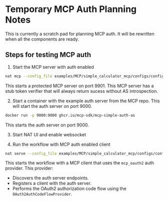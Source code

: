 <!--
SPDX-FileCopyrightText: Copyright (c) 2025, NVIDIA CORPORATION & AFFILIATES. All rights reserved.
SPDX-License-Identifier: Apache-2.0

Licensed under the Apache License, Version 2.0 (the "License");
you may not use this file except in compliance with the License.
You may obtain a copy of the License at

http://www.apache.org/licenses/LICENSE-2.0

Unless required by applicable law or agreed to in writing, software
distributed under the License is distributed on an "AS IS" BASIS,
WITHOUT WARRANTIES OR CONDITIONS OF ANY KIND, either express or implied.
See the License for the specific language governing permissions and
limitations under the License.
-->

# Temporary MCP Auth Planning Notes
This is currently a scratch pad for planning MCP auth. It will be rewritten when all the components are ready.


## Steps for testing MCP auth
1. Start the MCP server with auth enabled
```bash
nat mcp --config_file examples/MCP/simple_calculator_mcp/configs/config-mcp-server-auth.yml
```
This starts a protected MCP server on port 9901. This MCP server has a stub token verifier that will always return sucess without AS introspection.

2. Start a container with the example auth server from the MCP repo. This will start the auth server on port 9000.
```bash
docker run -p 9000:9000 ghcr.io/mcp-sdk/mcp-simple-auth-as
```
This starts the auth server on port 9000.

3. Start NAT UI and enable websocket

4. Run the workflow with MCP auth enabled client

```bash
nat serve --config_file examples/MCP/simple_calculator_mcp/configs/config-mcp-auth-dynamic.yml
```
This starts the workflow with a MCP client that uses the `mcp_oauth2` auth provider. This provider:
- Discovers the auth server endpoints.
- Registers a client with the auth server.
- Performs the OAuth2 authorization code flow using the `OAuth2AuthCodeFlowProvider`.
